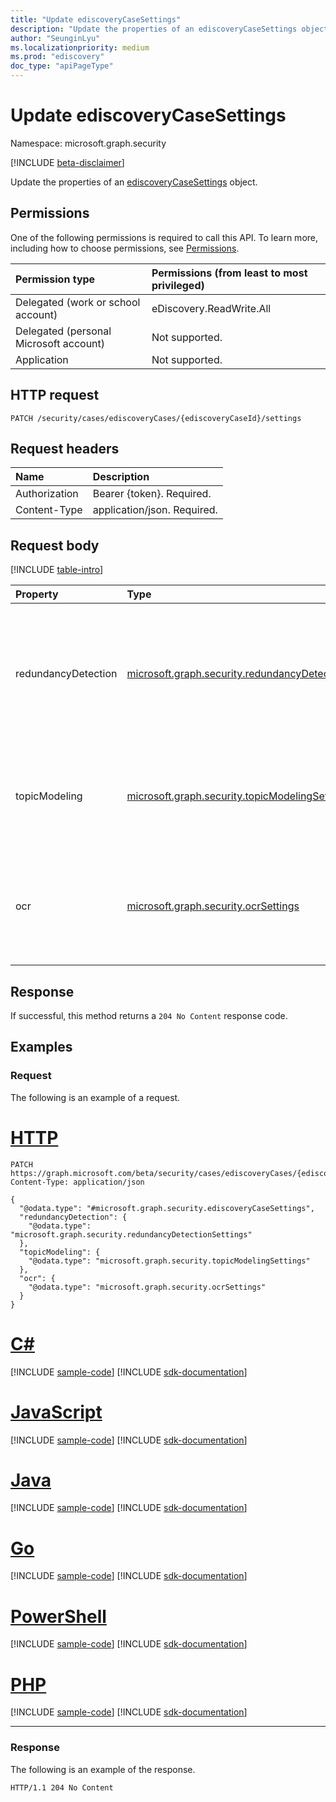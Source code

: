 ```yaml
---
title: "Update ediscoveryCaseSettings"
description: "Update the properties of an ediscoveryCaseSettings object."
author: "SeunginLyu"
ms.localizationpriority: medium
ms.prod: "ediscovery"
doc_type: "apiPageType"
---
```


# Update ediscoveryCaseSettings
Namespace: microsoft.graph.security

[!INCLUDE [beta-disclaimer](../../includes/beta-disclaimer.md)]

Update the properties of an [ediscoveryCaseSettings](../resources/security-ediscoverycasesettings.md) object.

## Permissions
One of the following permissions is required to call this API. To learn more, including how to choose permissions, see [Permissions](/graph/permissions-reference).

|Permission type|Permissions (from least to most privileged)|
|:---|:---|
|Delegated (work or school account)|eDiscovery.ReadWrite.All|
|Delegated (personal Microsoft account)|Not supported.|
|Application|Not supported.|

## HTTP request

<!-- {
  "blockType": "ignored"
}
-->
``` http
PATCH /security/cases/ediscoveryCases/{ediscoveryCaseId}/settings
```

## Request headers
|Name|Description|
|:---|:---|
|Authorization|Bearer {token}. Required.|
|Content-Type|application/json. Required.|

## Request body
[!INCLUDE [table-intro](../../includes/update-property-table-intro.md)]


|Property|Type|Description|
|:---|:---|:---|
|redundancyDetection|[microsoft.graph.security.redundancyDetectionSettings](../resources/security-redundancydetectionsettings.md)|Redundancy (email threading and near duplicate detection) settings for an eDiscovery case. Optional.|
|topicModeling|[microsoft.graph.security.topicModelingSettings](../resources/security-topicmodelingsettings.md)|Topic modeling (Themes) settings for an eDiscovery case. Optional.|
|ocr|[microsoft.graph.security.ocrSettings](../resources/security-ocrsettings.md)|The OCR (Optical Character Recognition) settings for the eDiscovery case. Optional.|



## Response

If successful, this method returns a `204 No Content` response code.

## Examples

### Request
The following is an example of a request.

# [HTTP](#tab/http)
<!-- {
  "blockType": "request",
  "name": "update_ediscoverycasesettings"
}
-->
``` http
PATCH https://graph.microsoft.com/beta/security/cases/ediscoveryCases/{ediscoveryCaseId}/settings
Content-Type: application/json

{
  "@odata.type": "#microsoft.graph.security.ediscoveryCaseSettings",
  "redundancyDetection": {
    "@odata.type": "microsoft.graph.security.redundancyDetectionSettings"
  },
  "topicModeling": {
    "@odata.type": "microsoft.graph.security.topicModelingSettings"
  },
  "ocr": {
    "@odata.type": "microsoft.graph.security.ocrSettings"
  }
}
```

# [C#](#tab/csharp)
[!INCLUDE [sample-code](../includes/snippets/csharp/update-ediscoverycasesettings-csharp-snippets.md)]
[!INCLUDE [sdk-documentation](../includes/snippets/snippets-sdk-documentation-link.md)]

# [JavaScript](#tab/javascript)
[!INCLUDE [sample-code](../includes/snippets/javascript/update-ediscoverycasesettings-javascript-snippets.md)]
[!INCLUDE [sdk-documentation](../includes/snippets/snippets-sdk-documentation-link.md)]

# [Java](#tab/java)
[!INCLUDE [sample-code](../includes/snippets/java/update-ediscoverycasesettings-java-snippets.md)]
[!INCLUDE [sdk-documentation](../includes/snippets/snippets-sdk-documentation-link.md)]

# [Go](#tab/go)
[!INCLUDE [sample-code](../includes/snippets/go/update-ediscoverycasesettings-go-snippets.md)]
[!INCLUDE [sdk-documentation](../includes/snippets/snippets-sdk-documentation-link.md)]

# [PowerShell](#tab/powershell)
[!INCLUDE [sample-code](../includes/snippets/powershell/update-ediscoverycasesettings-powershell-snippets.md)]
[!INCLUDE [sdk-documentation](../includes/snippets/snippets-sdk-documentation-link.md)]

# [PHP](#tab/php)
[!INCLUDE [sample-code](../includes/snippets/php/update-ediscoverycasesettings-php-snippets.md)]
[!INCLUDE [sdk-documentation](../includes/snippets/snippets-sdk-documentation-link.md)]

---



### Response
The following is an example of the response.
<!-- {
  "blockType": "response",
  "truncated": true
}
-->
``` http
HTTP/1.1 204 No Content
```
